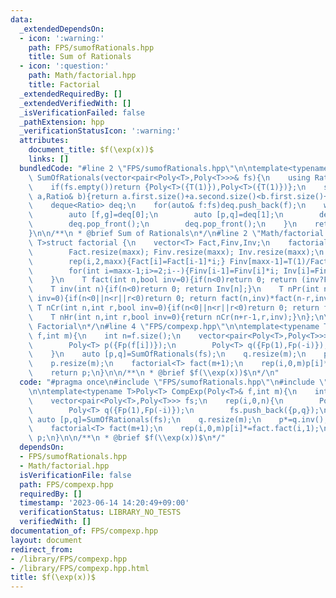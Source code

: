 ```yaml
---
data:
  _extendedDependsOn:
  - icon: ':warning:'
    path: FPS/sumofRationals.hpp
    title: Sum of Rationals
  - icon: ':question:'
    path: Math/factorial.hpp
    title: Factorial
  _extendedRequiredBy: []
  _extendedVerifiedWith: []
  _isVerificationFailed: false
  _pathExtension: hpp
  _verificationStatusIcon: ':warning:'
  attributes:
    document_title: $f(\exp(x))$
    links: []
  bundledCode: "#line 2 \"FPS/sumofRationals.hpp\"\n\ntemplate<typename T>pair<Poly<T>,Poly<T>>\
    \ SumOfRationals(vector<pair<Poly<T>,Poly<T>>>& fs){\n    using Ratio=pair<Poly<T>,Poly<T>>;\n\
    \    if(fs.empty())return {Poly<T>({T(1)}),Poly<T>({T(1)})};\n    sort(ALL(fs),[&](Ratio&\
    \ a,Ratio& b){return a.first.size()+a.second.size()<b.first.size()+b.second.size();});\n\
    \    deque<Ratio> deq;\n    for(auto& f:fs)deq.push_back(f);\n    while(deq.size()>1){\n\
    \        auto [f,g]=deq[0];\n        auto [p,q]=deq[1];\n        deq.push_back({f*q+g*p,g*q});\n\
    \        deq.pop_front();\n        deq.pop_front();\n    }\n    return deq[0];\n\
    }\n\n/**\n * @brief Sum of Rationals\n*/\n#line 2 \"Math/factorial.hpp\"\n\ntemplate<typename\
    \ T>struct factorial {\n    vector<T> Fact,Finv,Inv;\n    factorial(int maxx){\n\
    \        Fact.resize(maxx); Finv.resize(maxx); Inv.resize(maxx);\n        Fact[0]=Fact[1]=Finv[0]=Finv[1]=Inv[1]=1;\n\
    \        rep(i,2,maxx){Fact[i]=Fact[i-1]*i;} Finv[maxx-1]=T(1)/Fact[maxx-1];\n\
    \        for(int i=maxx-1;i>=2;i--){Finv[i-1]=Finv[i]*i; Inv[i]=Finv[i]*Fact[i-1];}\n\
    \    }\n    T fact(int n,bool inv=0){if(n<0)return 0; return (inv?Finv[n]:Fact[n]);}\n\
    \    T inv(int n){if(n<0)return 0; return Inv[n];}\n    T nPr(int n,int r,bool\
    \ inv=0){if(n<0||n<r||r<0)return 0; return fact(n,inv)*fact(n-r,inv^1);}\n   \
    \ T nCr(int n,int r,bool inv=0){if(n<0||n<r||r<0)return 0; return fact(n,inv)*fact(r,inv^1)*fact(n-r,inv^1);}\n\
    \    T nHr(int n,int r,bool inv=0){return nCr(n+r-1,r,inv);}\n};\n\n/**\n * @brief\
    \ Factorial\n*/\n#line 4 \"FPS/compexp.hpp\"\n\ntemplate<typename T>Poly<T> CompExp(Poly<T>&\
    \ f,int m){\n    int n=f.size();\n    vector<pair<Poly<T>,Poly<T>>> fs;\n    rep(i,0,n){\n\
    \        Poly<T> p({Fp(f[i])});\n        Poly<T> q({Fp(1),Fp(-i)});\n        fs.push_back({p,q});\n\
    \    }\n    auto [p,q]=SumOfRationals(fs);\n    q.resize(m);\n    p*=q.inv();\n\
    \    p.resize(m);\n    factorial<T> fact(m+1);\n    rep(i,0,m)p[i]*=fact.fact(i,1);\n\
    \    return p;\n}\n\n/**\n * @brief $f(\\exp(x))$\n*/\n"
  code: "#pragma once\n#include \"FPS/sumofRationals.hpp\"\n#include \"Math/factorial.hpp\"\
    \n\ntemplate<typename T>Poly<T> CompExp(Poly<T>& f,int m){\n    int n=f.size();\n\
    \    vector<pair<Poly<T>,Poly<T>>> fs;\n    rep(i,0,n){\n        Poly<T> p({Fp(f[i])});\n\
    \        Poly<T> q({Fp(1),Fp(-i)});\n        fs.push_back({p,q});\n    }\n   \
    \ auto [p,q]=SumOfRationals(fs);\n    q.resize(m);\n    p*=q.inv();\n    p.resize(m);\n\
    \    factorial<T> fact(m+1);\n    rep(i,0,m)p[i]*=fact.fact(i,1);\n    return\
    \ p;\n}\n\n/**\n * @brief $f(\\exp(x))$\n*/"
  dependsOn:
  - FPS/sumofRationals.hpp
  - Math/factorial.hpp
  isVerificationFile: false
  path: FPS/compexp.hpp
  requiredBy: []
  timestamp: '2023-06-14 14:20:49+09:00'
  verificationStatus: LIBRARY_NO_TESTS
  verifiedWith: []
documentation_of: FPS/compexp.hpp
layout: document
redirect_from:
- /library/FPS/compexp.hpp
- /library/FPS/compexp.hpp.html
title: $f(\exp(x))$
---
```

